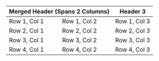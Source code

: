 <!DOCTYPE html>
<html lang="en">
<head>
</head>
<body>
<table>
<thead>
<tr><th colspan="2">Merged Header (Spans 2 Columns)</th>
<th>Header 3</th>
</tr>
</thead>
<tbody>
<tr>
<td>Row 1, Col 1</td>
<td>Row 1, Col 2</td>
<td>Row 1, Col 3</td>
</tr>
<tr>
<td>Row 2, Col 1</td>
<td>Row 2, Col 2</td>
<td>Row 2, Col 3</td>
</tr>
<tr>
<td>Row 3, Col 1</td>
<td>Row 3, Col 2</td>
<td>Row 3, Col 3</td>
</tr>
<tr>
<td>Row 4, Col 1</td>
<td>Row 4, Col 2</td>
<td>Row 4, Col 3</td>
</tr>
</tbody>
</table>
</body>
</html>

